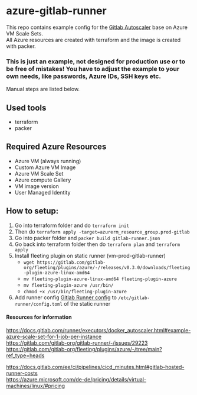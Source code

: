 # azure-gitlab-runner
This repo contains example config for the [Gitlab Autoscaler](https://docs.gitlab.com/runner/executors/docker_autoscaler.html) base on Azure VM Scale Sets.   
All Azure resources are created with terraform and the image is created with packer.  

### This is just an example, not designed for production use or to be free of mistakes! You have to adjust the example to your own needs, like passwords, Azure IDs, SSH keys etc.

Manual steps are listed below.   

## Used tools
- terraform
- packer

## Required Azure Resources
- Azure VM (always running)
- Custom Azure VM Image
- Azure VM Scale Set
- Azure compute Gallery
- VM image version
- User Managed Identity


## How to setup:
1. Go into terraform folder and do `terraform init`
2. Then do `terraform apply -target=azurerm_resource_group.prod-gitlab`
2. Go into packer folder and `packer build gitlab-runner.json`
3. Go back into terraform folder then do `terraform plan` and `terraform apply`
6. Install fleeting plugin on static runner (vm-prod-gitlab-runner)
    - `wget https://gitlab.com/gitlab-org/fleeting/plugins/azure/-/releases/v0.3.0/downloads/fleeting-plugin-azure-linux-amd64`
    - `mv fleeting-plugin-azure-linux-amd64 fleeting-plugin-azure`
    - `mv fleeting-plugin-azure /usr/bin/`
    - `chmod +x /usr/bin/fleeting-plugin-azure`
7. Add runner config [Gitlab Runner config](gitlab-runner-config.toml) to `/etc/gitlab-runner/config.toml` of the static runner

#### Resources for information
https://docs.gitlab.com/runner/executors/docker_autoscaler.html#example-azure-scale-set-for-1-job-per-instance   
https://gitlab.com/gitlab-org/gitlab-runner/-/issues/29223   
https://gitlab.com/gitlab-org/fleeting/plugins/azure/-/tree/main?ref_type=heads    


https://docs.gitlab.com/ee/ci/pipelines/cicd_minutes.html#gitlab-hosted-runner-costs   
https://azure.microsoft.com/de-de/pricing/details/virtual-machines/linux/#pricing   
